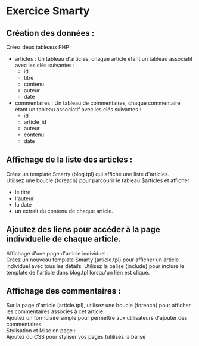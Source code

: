 # Exercice Smarty
## Création des données :
Créez deux tableaux PHP :
* articles : Un tableau d'articles, chaque article étant un tableau associatif avec les clés suivantes :
  * id
  * titre
  * contenu
  * auteur
  * date  
* commentaires : Un tableau de commentaires, chaque commentaire étant un tableau associatif avec les clés suivantes :
  * id
  * article_id
  * auteur
  * contenu
  * date  
## Affichage de la liste des articles :
Créez un template Smarty (blog.tpl) qui affiche une liste d'articles.  
Utilisez une boucle {foreach} pour parcourir le tableau $articles et afficher
* le titre
* l'auteur
* la date
* un extrait du contenu de chaque article.  
## Ajoutez des liens pour accéder à la page individuelle de chaque article.  
Affichage d'une page d'article individuel :  
Créez un nouveau template Smarty (article.tpl) pour afficher un article individuel avec tous les détails.
Utilisez la balise {include} pour inclure le template de l'article dans blog.tpl lorsqu'un lien est cliqué.  
## Affichage des commentaires :
Sur la page d'article (article.tpl), utilisez une boucle {foreach} pour afficher les commentaires associés à cet article.  
Ajoutez un formulaire simple pour permettre aux utilisateurs d'ajouter des commentaires.  
Stylisation et Mise en page :  
Ajoutez du CSS pour styliser vos pages (utilisez la balise <style> dans les templates Smarty).  
Créez une mise en page agréable et réactive pour vos pages d'articles.  
 